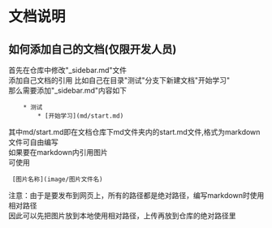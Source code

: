 # 文档说明


## 如何添加自己的文档(仅限开发人员)
 首先在仓库中修改"_sidebar.md"文件       
 添加自己文档的引用
 比如自己在目录"测试"分支下新建文档"开始学习"   
 那么需要添加"_sidebar.md"内容如下
```
    * 测试
        * [开始学习](md/start.md)
```
 其中md/start.md即在文档仓库下md文件夹内的start.md文件,格式为markdown
 文件可自由编写     
 如果要在markdown内引用图片     
 可使用     
```
 [图片名称](image/图片文件名)
```
 注意：由于是要发布到网页上，所有的路径都是绝对路径，编写markdown时使用相对路径     
 因此可以先把图片放到本地使用相对路径，上传再放到仓库的绝对路径里  
